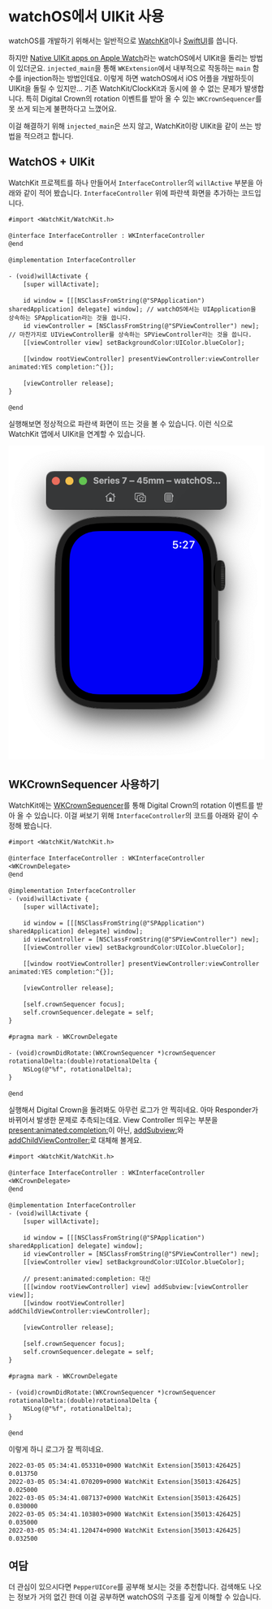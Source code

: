 # watchOS에서 UIKit 사용

watchOS를 개발하기 위해서는 일반적으로 [WatchKit](https://developer.apple.com/documentation/watchkit)이나 [SwiftUI](https://developer.apple.com/documentation/swiftui/)를 씁니다.

하지만 [Native UIKit apps on Apple Watch](https://www.highcaffeinecontent.com/blog/20150912-Native-UIKit-apps-on-Apple-Watch)라는 watchOS에서 UIKit을 돌리는 방법이 있더군요. `injected_main`을 통해 `WKExtension`에서 내부적으로 작동하는 `main` 함수를 injection하는 방법인데요. 이렇게 하면 watchOS에서 iOS 어플을 개발하듯이 UIKit을 돌릴 수 있지만... 기존 WatchKit/ClockKit과 동시에 쓸 수 없는 문제가 발생합니다. 특히 Digital Crown의 rotation 이벤트를 받아 올 수 있는 `WKCrownSequencer`를 못 쓰게 되는게 불편하다고 느꼈어요.

이걸 해결하기 위해 `injected_main`은 쓰지 않고, WatchKit이랑 UIKit을 같이 쓰는 방법을 적으려고 합니다.

## WatchOS + UIKit

WatchKit 프로젝트를 하나 만들어서 `InterfaceController`의 `willActive` 부분을 아래와 같이 적어 봤습니다. `InterfaceController` 위에 파란색 화면을 추가하는 코드입니다.

```objc
#import <WatchKit/WatchKit.h>

@interface InterfaceController : WKInterfaceController
@end

@implementation InterfaceController

- (void)willActivate {
    [super willActivate];
    
    id window = [[[NSClassFromString(@"SPApplication") sharedApplication] delegate] window]; // watchOS에서는 UIApplication을 상속하는 SPApplication라는 것을 씁니다.
    id viewController = [NSClassFromString(@"SPViewController") new]; // 마찬가지로 UIViewController를 상속하는 SPViewController라는 것을 씁니다.
    [[viewController view] setBackgroundColor:UIColor.blueColor];

    [[window rootViewController] presentViewController:viewController animated:YES completion:^{}];

    [viewController release];
}

@end
```

실행해보면 정상적으로 파란색 화면이 뜨는 것을 볼 수 있습니다. 이런 식으로 WatchKit 앱에서 UIKit을 연계할 수 있습니다.

![](1.png)

## WKCrownSequencer 사용하기

WatchKit에는 [WKCrownSequencer](https://developer.apple.com/documentation/watchkit/wkcrownsequencer)를 통해 Digital Crown의 rotation 이벤트를 받아 올 수 있습니다. 이걸 써보기 위해 `InterfaceController`의 코드를 아래와 같이 수정해 봤습니다.

```objc
#import <WatchKit/WatchKit.h>

@interface InterfaceController : WKInterfaceController <WKCrownDelegate>
@end

@implementation InterfaceController
- (void)willActivate {
    [super willActivate];
    
    id window = [[[NSClassFromString(@"SPApplication") sharedApplication] delegate] window];
    id viewController = [NSClassFromString(@"SPViewController") new];
    [[viewController view] setBackgroundColor:UIColor.blueColor];

    [[window rootViewController] presentViewController:viewController animated:YES completion:^{}];

    [viewController release];
    
    [self.crownSequencer focus];
    self.crownSequencer.delegate = self;
}

#pragma mark - WKCrownDelegate

- (void)crownDidRotate:(WKCrownSequencer *)crownSequencer rotationalDelta:(double)rotationalDelta {
    NSLog(@"%f", rotationalDelta);
}

@end
```

실행해서 Digital Crown을 돌려봐도 아무런 로그가 안 찍히네요. 아마 Responder가 바뀌어서 발생한 문제로 추측되는데요. View Controller 띄우는 부분을 [present:animated:completion:](https://developer.apple.com/documentation/uikit/uiviewcontroller/1621380-present)이 아닌, [addSubview:](https://developer.apple.com/documentation/uikit/uiview/1622616-addsubview)와 [addChildViewController:](https://developer.apple.com/documentation/appkit/nsviewcontroller/1434501-addchildviewcontroller)로 대체해 볼게요.

```objc
#import <WatchKit/WatchKit.h>

@interface InterfaceController : WKInterfaceController <WKCrownDelegate>
@end

@implementation InterfaceController
- (void)willActivate {
    [super willActivate];
    
    id window = [[[NSClassFromString(@"SPApplication") sharedApplication] delegate] window];
    id viewController = [NSClassFromString(@"SPViewController") new];
    [[viewController view] setBackgroundColor:UIColor.blueColor];

    // present:animated:completion: 대신
    [[[window rootViewController] view] addSubview:[viewController view]];
    [[window rootViewController] addChildViewController:viewController];

    [viewController release];
    
    [self.crownSequencer focus];
    self.crownSequencer.delegate = self;
}

#pragma mark - WKCrownDelegate

- (void)crownDidRotate:(WKCrownSequencer *)crownSequencer rotationalDelta:(double)rotationalDelta {
    NSLog(@"%f", rotationalDelta);
}

@end
```

이렇게 하니 로그가 잘 찍히네요.

```
2022-03-05 05:34:41.053310+0900 WatchKit Extension[35013:426425] 0.013750
2022-03-05 05:34:41.070209+0900 WatchKit Extension[35013:426425] 0.025000
2022-03-05 05:34:41.087137+0900 WatchKit Extension[35013:426425] 0.030000
2022-03-05 05:34:41.103803+0900 WatchKit Extension[35013:426425] 0.035000
2022-03-05 05:34:41.120474+0900 WatchKit Extension[35013:426425] 0.032500
```

## 여담

더 관심이 있으시다면 `PepperUICore`를 공부해 보시는 것을 추천합니다. 검색해도 나오는 정보가 거의 없긴 한데 이걸 공부하면 watchOS의 구조를 깊게 이해할 수 있습니다.
